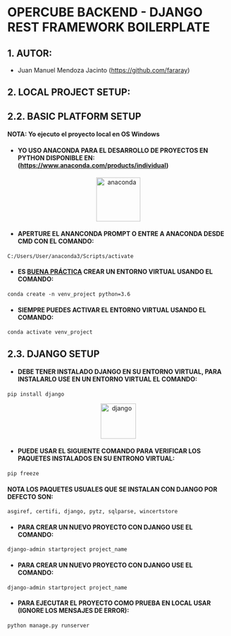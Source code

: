 # OPERCUBE BACKEND - DJANGO REST FRAMEWORK BOILERPLATE

## 1. AUTOR:
- Juan Manuel Mendoza Jacinto (https://github.com/fararay)

## 2. LOCAL PROJECT SETUP:
## 2.2. BASIC PLATFORM SETUP
#### NOTA: Yo ejecuto el proyecto local en OS Windows
- #### YO USO ANACONDA PARA EL DESARROLLO DE PROYECTOS EN PYTHON DISPONIBLE EN: (https://www.anaconda.com/products/individual)

<p align="center"> 
<img src="https://upload.wikimedia.org/wikipedia/en/c/cd/Anaconda_Logo.png" alt="anaconda"  style="height:100px;">
</p>

- #### APERTURE EL ANANCONDA PROMPT O ENTRE A ANACONDA DESDE CMD CON EL COMANDO:
`C:/Users/User/anaconda3/Scripts/activate`
- #### ES [BUENA PRÁCTICA](https://medium.com/@m.monroyc22/configurar-entorno-virtual-python-a860e820aace) CREAR UN ENTORNO VIRTUAL USANDO EL COMANDO:
`conda create -n venv_project python=3.6`
- #### SIEMPRE PUEDES ACTIVAR EL ENTORNO VIRTUAL USANDO EL COMANDO:
`conda activate venv_project`
## 2.3. DJANGO SETUP
- #### DEBE TENER INSTALADO DJANGO EN SU ENTORNO VIRTUAL, PARA INSTALARLO USE EN UN ENTORNO VIRTUAL EL COMANDO:
`pip install django`

<p align="center"> 
<img src="https://upload.wikimedia.org/wikipedia/commons/thumb/7/75/Django_logo.svg/1200px-Django_logo.svg.png" alt="django" style="height:80px;">
</p>

- #### PUEDE USAR EL SIGUIENTE COMANDO PARA VERIFICAR LOS PAQUETES INSTALADOS EN SU ENTRONO VIRTUAL:
`pip freeze`
#### NOTA LOS PAQUETES USUALES QUE SE INSTALAN CON DJANGO POR DEFECTO SON:
`asgiref, certifi, django, pytz, sqlparse, wincertstore`
- #### PARA CREAR UN NUEVO PROYECTO CON DJANGO USE EL COMANDO:
`django-admin startproject project_name`
- #### PARA CREAR UN NUEVO PROYECTO CON DJANGO USE EL COMANDO:
`django-admin startproject project_name`
- #### PARA EJECUTAR EL PROYECTO COMO PRUEBA EN LOCAL USAR (IGNORE LOS MENSAJES DE ERROR):
`python manage.py runserver`